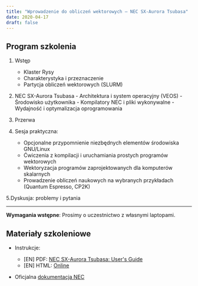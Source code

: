 ```yaml
---
title: "Wprowadzenie do obliczeń wektorowych – NEC SX-Aurora Tsubasa"
date: 2020-04-17
draft: false
---
```


<!-- <Last revision: 2020-04-17 by M. Hermanowicz <m.hermanowicz@icm.edu.pl> -->

## Program szkolenia

1. Wstęp
	- Klaster Rysy
	- Charakterystyka i przeznaczenie
	- Partycja obliczeń wektorowych (SLURM)
   
2. NEC SX-Aurora Tsubasa
       - Architektura i system operacyjny (VEOS)
       - Środowisko użytkownika
       - Kompilatory NEC i pliki wykonywalne
       - Wydajność i optymalizacja oprogramowania
       
3. Przerwa

4. Sesja praktyczna:
   	 - Opcjonalne przypomnienie niezbędnych elementów środowiska GNU/Linux
	 - Ćwiczenia z kompilacji i uruchamiania prostych programów wektorowych
	 - Wektoryzacja programów zaprojektowanych dla komputerów skalarnych
	 - Prowadzenie obliczeń naukowych na wybranych przykładach (Quantum Espresso, CP2K)

5.Dyskusja: problemy i pytania 

***

**Wymagania wstępne**: Prosimy o uczestnictwo z własnymi laptopami. 

## Materiały szkoleniowe

* Instrukcje:
    * [EN] PDF: [NEC SX-Aurora Tsubasa: User's Guide](/Tutorials/NEC/pdf/en_nec_tsubasa.pdf)
    * [EN] HTML: [Online][nec]

* Oficjalna [dokumentacja NEC][necdoc]

[necdoc]: https://www.hpc.nec/documents/
[nec]: /Tutorials/NEC/basic_usage/